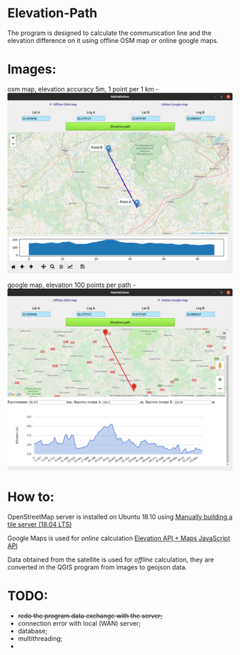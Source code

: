 # Elevation-Path
The program is designed to calculate the communication line and the elevation difference on it
using offline OSM map or online google maps.

# Images:
osm map, elevation accuracy 5m, 1 point per 1 km -
<img src="https://github.com/Valentin-Golyonko/Elevation-Path/blob/master/images/osm%20map%2C%20elevation%20accuracy%205m%2C%201%20point%20per%20km.png" alt="web_view">

google map, elevation 100 points per path -
<img src="https://github.com/Valentin-Golyonko/Elevation-Path/blob/master/images/google%20map%2C%20elevation%20512%20points%20per%20path.png" alt="web_view">

# How to:
OpenStreetMap server is installed on Ubuntu 18.10 using
<a href="https://switch2osm.org/manually-building-a-tile-server-18-04-lts/">Manually building a tile server (18.04 LTS)</a>

Google Maps is used for <i>online</i> calculation
<a href="https://developers.google.com/maps/documentation/elevation/intro">Elevation API + Maps JavaScript API</a>

Data obtained from the satellite is used for <i>offline</i> calculation, 
they are converted in the QGIS program from images to geojson data.

# TODO:
- <s>redo the program data exchange with the server;</s>
- connection error with local (WAN) server;
- database;
- multithreading;
- 
